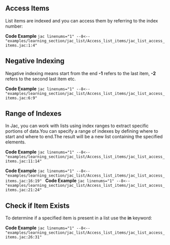 ## Access Items
List items are indexed and you can access them by referring to the index number:

**Code Example**
    ```jac linenums="1"
    --8<-- "examples/learning_section/jac_list/Access_list_items/jac_list_access_items.jac:1:4"
    ```

## Negative Indexing
Negative indexing means start from the end **-1** refers to the last item, **-2** refers to the second last item etc.

**Code Example**
    ```jac linenums="1"
    --8<-- "examples/learning_section/jac_list/Access_list_items/jac_list_access_items.jac:6:9"
    ```

## Range of Indexes
In Jac, you can work with lists using index ranges to extract specific portions of data.You can specify a range of indexes by defining where to start and where to end.The result will be a new list containing the specified elements.

**Code Example**
    ```jac linenums="1"
    --8<-- "examples/learning_section/jac_list/Access_list_items/jac_list_access_items.jac:11:14"
    ```

**Code Example**
    ```jac linenums="1"
    --8<-- "examples/learning_section/jac_list/Access_list_items/jac_list_access_items.jac:16:19"
    ```
**Code Example**
    ```jac linenums="1"
    --8<-- "examples/learning_section/jac_list/Access_list_items/jac_list_access_items.jac:21:24"
    ```

## Check if Item Exists
To determine if a specified item is present in a list use the **in** keyword:

**Code Example**
    ```jac linenums="1"
    --8<-- "examples/learning_section/jac_list/Access_list_items/jac_list_access_items.jac:26:31"
    ```
